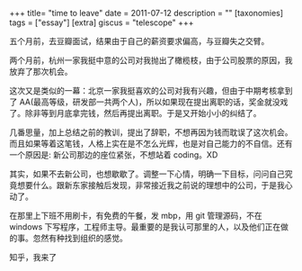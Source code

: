 +++
title= "time to leave"
date = 2011-07-12
description = ""
[taxonomies]
tags = ["essay"]
[extra]
giscus = "telescope"
+++

五个月前，去豆瓣面试，结果由于自己的薪资要求偏高，与豆瓣失之交臂。

两个月前，杭州一家我挺中意的公司对我抛出了橄榄枝，由于公司股票的原因，我放弃了那次机会。

这次又是类似的一幕：北京一家我挺喜欢的公司对我有兴趣，但由于中期考核拿到了 AA(最高等级，研发部一共两个人)，所以如果现在提出离职的话，奖金就没戏了。除非等到月底拿完钱，然后再提出离职。于是又开始小小的纠结了。

几番思量，加上总结之前的教训，提出了辞职，不想再因为钱而耽误了这次机会。而且如果等着这笔钱，人格上实在是不怎么光辉，也是对自己能力的不自信。还有一个原因是: 新公司那边的座位紧张，不想站着 coding。XD

其实，如果不去新公司，也想歇歇了。调整一下心情，明确一下目标，问问自己究竟想要什么。跟新东家接触后发现，非常接近我之前说的理想中的公司，于是我心动了。

在那里上下班不用刷卡，有免费的午餐，发 mbp，用 git 管理源码，不在 windows 下写程序，工程师主导。最重要的是我认可那里的人，以及他们正在做的事。忽然有种找到组织的感觉。

知乎，我来了
